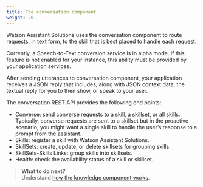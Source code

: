 ```yaml
---
title: The conversation component
weight: 20
---
```

Watson Assistant Solutions uses the conversation component to route requests, in text form, to the skill that is best placed to handle each request.

Currently, a Speech-to-Text conversion service is in alpha mode. If this feature is not enabled for your instance, this ability must be provided by your application services.

After sending utterances to conversation component, your application receives a JSON reply that includes, along with JSON context data, the textual reply for you to then show, or speak to your user.

The conversation REST API provides the following end points:
- Converse: send converse requests to a skill, a skillset, or all skills.  Typically, converse requests are sent to a skillset but in the proactive scenario, you might want a single skill to handle the user’s response to a prompt from the assistant.
- Skills: register a skill with Watson Assistant Solutions.
- SkillSets: create, update, or delete skillsets for grouping skills.
- SkillSets-Skills Links: group skills into skillsets.
- Health: check the availability status of a skill or skillset.

> **What to do next?**<br/>
Understand [how the knowledge component works]({{site.baseurl}}/understand-service/knowledge-store).
